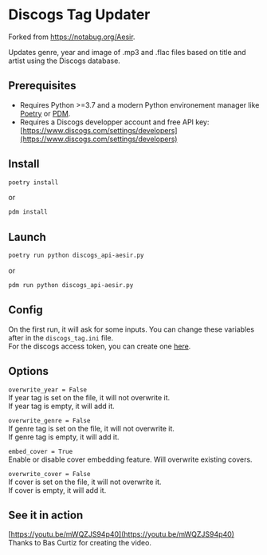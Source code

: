 # Discogs Tag Updater

Forked from https://notabug.org/Aesir.

Updates genre, year and image of .mp3 and .flac files based on title and artist using the Discogs database.

## Prerequisites

- Requires Python >=3.7 and a modern Python environement manager like [Poetry](https://python-poetry.org/) or [PDM](https://pdm.fming.dev/).
- Requires a Discogs developper account and free API key: [https://www.discogs.com/settings/developers](https://www.discogs.com/settings/developers)

## Install
```sh
poetry install
```
or
```sh
pdm install
```

## Launch
```sh
poetry run python discogs_api-aesir.py
```
or
```sh
pdm run python discogs_api-aesir.py
```

## Config
On the first run, it will ask for some inputs. You can change these variables after in the `discogs_tag.ini` file.  
For the discogs access token, you can create one [here](https://www.discogs.com/settings/developers).

## Options
`overwrite_year = False`  
If year tag is set on the file, it will not overwrite it.  
If year tag is empty, it will add it.

`overwrite_genre = False`  
If genre tag is set on the file, it will not overwrite it.  
If genre tag is empty, it will add it.  

`embed_cover = True`  
Enable or disable cover embedding feature. Will overwrite existing covers.

`overwrite_cover = False`   
If cover is set on the file, it will not overwrite it.  
If cover is empty, it will add it.

## See it in action
[https://youtu.be/mWQZJS94p40](https://youtu.be/mWQZJS94p40)  
Thanks to Bas Curtiz for creating the video.
